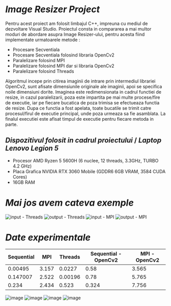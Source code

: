 # **_Image Resizer Project_**


 Pentru acest proiect am folosit limbajul C++, impreuna cu mediul de dezvoltare Visual Studio. Proiectul consta in compararea a mai multor moduri de abordare asupra Image Resizer-ului, pentru acesta fiind implementate urmatoarele metode :
* Procesare Secventiala
* Procesare Secventiala folosind libraria OpenCv2
* Paralelizare folosind MPI
* Paralelizare folosind MPI dar si libraria OpenCv2
* Paralelizare folosind Threads

Algoritmul incepe prin citirea imaginii de intrare prin intermediul librariei OpenCv2, sunt afisate dimensiunile originale ale imaginii, apoi se specifica noile dimensiuni dorite. Imaginea este redimensionata in cadrul functiei de resize, in cazul paralelizarii, poza este impartita pe mai multe procese/fire de executie, iar pe fiecare bucatica de poza trimisa se efectueaza functia de resize. Dupa ce functia a fost apelata, toate bucatile se trimit catre procesul/firul de executie principal, unde poza urmeaza sa fie asamblata. La finalul executiei este afisat timpul de executie pentru fiecare metoda in parte.

## **_Dispozitivul folosit in cadrul proiectului_** / **_Laptop Lenovo Legion 5_**
* Procesor AMD Ryzen 5 5600H (6 nuclee, 12 threads, 3.3GHz, TURBO 4.2 GHz)
* Placa Grafica NVIDIA RTX 3060 Mobile (GDDR6 6GB VRAM, 3584 CUDA Cores)
* 16GB RAM

# **_Mai jos avem cateva exemple_**
 
![input - Threads](https://github.com/raulraw/Image_Resizer_Project/assets/119895675/7228ec98-0c71-4927-9471-ab26b3f74470)
![output - Threads](https://github.com/raulraw/Image_Resizer_Project/assets/119895675/ec9249b6-b393-4aa5-869b-10b95513c324)
![input - MPI](https://github.com/raulraw/Image_Resizer_Project/assets/119895675/68a06a21-d904-444c-8dbe-3e623c55eebe)
![output - MPI](https://github.com/raulraw/Image_Resizer_Project/assets/119895675/b564ded2-4f63-49c2-9995-6d0179a9d27e)

# **_Date experimentale_**

| Sequential  | MPI | Threads | Sequential - OpenCv2 | MPI - OpenCv2 |
| ------------- | ------------- | ------------- | ------------- | ------------- |
|  0.00495 | 3.157  |  0.0227 | 0.58  | 3.565 |
|  0.147007 |  2.522 |  0.00196  |  0.78 | 5.765 |
|  0.234 | 2.434 | 0.523 | 0.324 | 7.756 |



![image](https://github.com/raulraw/Image_Resizer_Project/assets/119895675/f45e370d-d354-4c2d-b356-77d503f9bcb3)
![image](https://github.com/raulraw/Image_Resizer_Project/assets/119895675/27142926-2b9c-41f3-8674-2dd2ec869bf7)
![image](https://github.com/raulraw/Image_Resizer_Project/assets/119895675/fcc8c6cf-8009-4b3c-8c41-c4fa355ea8b8)
![image](https://github.com/raulraw/Image_Resizer_Project/assets/119895675/648032df-3e13-454b-b122-cdf2c5d276d7)



